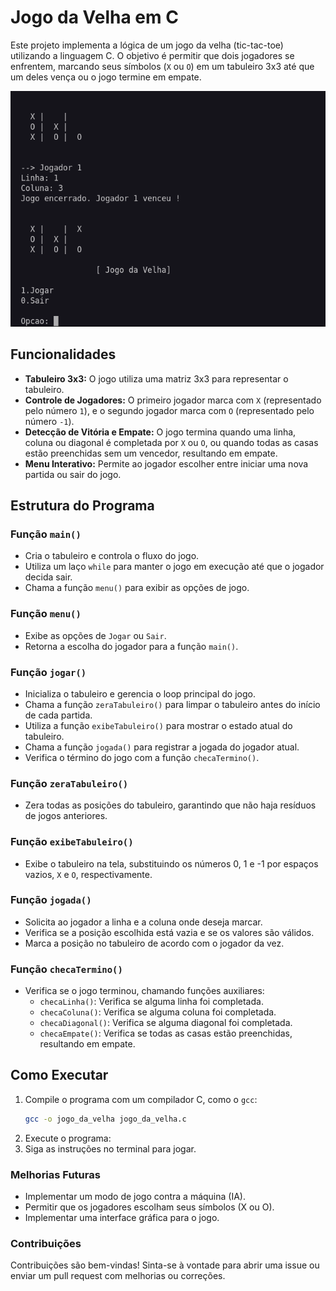 # Jogo da Velha em C

Este projeto implementa a lógica de um jogo da velha (tic-tac-toe) utilizando a linguagem C. O objetivo é permitir que dois jogadores se enfrentem, marcando seus símbolos (`X` ou `O`) em um tabuleiro 3x3 até que um deles vença ou o jogo termine em empate.

![Imagem do jogo da velha](jogo-da-velha.png)

## Funcionalidades

- **Tabuleiro 3x3:** O jogo utiliza uma matriz 3x3 para representar o tabuleiro.
- **Controle de Jogadores:** O primeiro jogador marca com `X` (representado pelo número `1`), e o segundo jogador marca com `O` (representado pelo número `-1`).
- **Detecção de Vitória e Empate:** O jogo termina quando uma linha, coluna ou diagonal é completada por `X` ou `O`, ou quando todas as casas estão preenchidas sem um vencedor, resultando em empate.
- **Menu Interativo:** Permite ao jogador escolher entre iniciar uma nova partida ou sair do jogo.

## Estrutura do Programa

### Função `main()`
- Cria o tabuleiro e controla o fluxo do jogo.
- Utiliza um laço `while` para manter o jogo em execução até que o jogador decida sair.
- Chama a função `menu()` para exibir as opções de jogo.

### Função `menu()`
- Exibe as opções de `Jogar` ou `Sair`.
- Retorna a escolha do jogador para a função `main()`.

### Função `jogar()`
- Inicializa o tabuleiro e gerencia o loop principal do jogo.
- Chama a função `zeraTabuleiro()` para limpar o tabuleiro antes do início de cada partida.
- Utiliza a função `exibeTabuleiro()` para mostrar o estado atual do tabuleiro.
- Chama a função `jogada()` para registrar a jogada do jogador atual.
- Verifica o término do jogo com a função `checaTermino()`.

### Função `zeraTabuleiro()`
- Zera todas as posições do tabuleiro, garantindo que não haja resíduos de jogos anteriores.

### Função `exibeTabuleiro()`
- Exibe o tabuleiro na tela, substituindo os números 0, 1 e -1 por espaços vazios, `X` e `O`, respectivamente.

### Função `jogada()`
- Solicita ao jogador a linha e a coluna onde deseja marcar.
- Verifica se a posição escolhida está vazia e se os valores são válidos.
- Marca a posição no tabuleiro de acordo com o jogador da vez.

### Função `checaTermino()`
- Verifica se o jogo terminou, chamando funções auxiliares:
  - `checaLinha()`: Verifica se alguma linha foi completada.
  - `checaColuna()`: Verifica se alguma coluna foi completada.
  - `checaDiagonal()`: Verifica se alguma diagonal foi completada.
  - `checaEmpate()`: Verifica se todas as casas estão preenchidas, resultando em empate.

## Como Executar

1. Compile o programa com um compilador C, como o `gcc`:
   ```bash
   gcc -o jogo_da_velha jogo_da_velha.c

2. Execute o programa:
3. Siga as instruções no terminal para jogar.

### Melhorias Futuras

- Implementar um modo de jogo contra a máquina (IA).
- Permitir que os jogadores escolham seus símbolos (X ou O).
- Implementar uma interface gráfica para o jogo.

### Contribuições
Contribuições são bem-vindas! Sinta-se à vontade para abrir uma issue ou enviar um pull request com melhorias ou correções.

